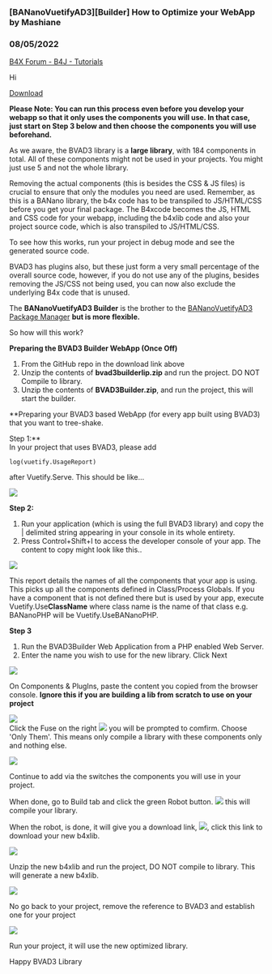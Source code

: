 ### [BANanoVuetifyAD3][Builder] How to Optimize your WebApp by Mashiane
### 08/05/2022
[B4X Forum - B4J - Tutorials](https://www.b4x.com/android/forum/threads/141928/)

Hi  
  
[Download](https://github.com/Mashiane/BVAD3-Builder)  
  
**Please Note: You can run this process even before you develop your webapp so that it only uses the components you will use. In that case, just start on Step 3 below and then choose the components you will use beforehand.**  
  
As we aware, the BVAD3 library is a **large library**, with 184 components in total. All of these components might not be used in your projects. You might just use 5 and not the whole library.  
  
Removing the actual components (this is besides the CSS & JS files) is crucial to ensure that only the modules you need are used. Remember, as this is a BANano library, the b4x code has to be transpiled to JS/HTML/CSS before you get your final package. The B4xcode becomes the JS, HTML and CSS code for your webapp, including the b4xlib code and also your project source code, which is also transpiled to JS/HTML/CSS.  
  
To see how this works, run your project in debug mode and see the generated source code.  
  
BVAD3 has plugins also, but these just form a very small percentage of the overall source code, however, if you do not use any of the plugins, besides removing the JS/CSS not being used, you can now also exclude the underlying B4x code that is unused.  
  
The **BANanoVuetifyAD3 Builder** is the brother to the [BANanoVuetifyAD3 Package Manager](https://www.b4x.com/android/forum/threads/bananovuetifyad3-tree-shaking-your-bvad3-project-with-the-bvad3-package-manager.138417/#content) **but is more flexible.**  
  
So how will this work?  
  
**Preparing the BVAD3 Builder WebApp (Once Off)**  

1. From the GitHub repo in the download link above
2. Unzip the contents of **bvad3builderlip.zip** and run the project. DO NOT Compile to library.
3. Unzip the contents of **BVAD3Builder.zip**, and run the project, this will start the builder.

  
**Preparing your BVAD3 based WebApp (for every app built using BVAD3) that you want to tree-shake.  
  
Step 1:**  
In your project that uses BVAD3, please add  
  

```B4X
log(vuetify.UsageReport)
```

  
  
after Vuetify.Serve. This should be like…  
  
![](https://www.b4x.com/android/forum/attachments/132083)  
  
**Step 2:**  
  

1. Run your application (which is using the full BVAD3 library) and copy the | delimited string appearing in your console in its whole entirety.
2. Press Control+Shift+I to access the developer console of your app. The content to copy might look like this..

  
![](https://www.b4x.com/android/forum/attachments/132084)  
  
This report details the names of all the components that your app is using. This picks up all the components defined in Class/Process Globals. If you have a component that is not defined there but is used by your app, execute Vuetify.Use**ClassName** where class name is the name of that class e.g. BANanoPHP will be Vuetify.UseBANanoPHP.  
  
**Step 3**  
  

1. Run the BVAD3Builder Web Application from a PHP enabled Web Server.
2. Enter the name you wish to use for the new library. Click Next

  
![](https://www.b4x.com/android/forum/attachments/132086)  
  
On Components & PlugIns, paste the content you copied from the browser console. **Ignore this if you are building a lib from scratch to use on your project**  
  
![](https://www.b4x.com/android/forum/attachments/132087)  
Click the Fuse on the right ![](https://www.b4x.com/android/forum/attachments/132090) you will be prompted to comfirm. Choose 'Only Them'. This means only compile a library with these components only and nothing else.  
  
![](https://www.b4x.com/android/forum/attachments/132089)  
  
Continue to add via the switches the components you will use in your project.  
  
When done, go to Build tab and click the green Robot button. ![](https://www.b4x.com/android/forum/attachments/132091) this will compile your library.  
  
When the robot, is done, it will give you a download link, ![](https://www.b4x.com/android/forum/attachments/132092), click this link to download your new b4xlib.  
  
![](https://www.b4x.com/android/forum/attachments/132094)  
  
Unzip the new b4xlib and run the project, DO NOT compile to library. This will generate a new b4xlib.  
  
![](https://www.b4x.com/android/forum/attachments/132097)  
  
No go back to your project, remove the reference to BVAD3 and establish one for your project  
  
![](https://www.b4x.com/android/forum/attachments/132093)  
  
Run your project, it will use the new optimized library.  
  
Happy BVAD3 Library